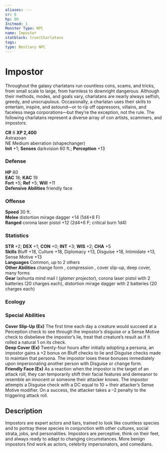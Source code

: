 ```yaml
---
aliases: ---
cr: 6
hp: 80
Initmod: 1
Monster Type: NPC
name: Impostor
statblock: true(Charlatans
tags: 
type: Bestiary NPC
---
```


# Impostor

Throughout the galaxy charlatans run countless cons, scams, and tricks, from small scale to large, from harmless to downright dangerous. Although their methods, modes, and goals vary, charlatans are nearly always selfish, greedy, and unscrupulous. Occasionally, a charlatan uses their skills to entertain, inspire, and astound—or to rip off oppressors, villains, and faceless mega corporations—but they’re the exception, not the rule. The following charlatans represent a diverse array of con artists, scammers, and impostors.

**CR** 6
**XP 2,400**  
Astrazoan  
NE Medium aberration (shapechanger)  
**Init** +1; **Senses** darkvision 60 ft.; **Perception** +13  

### Defense

**HP** 80  
**EAC** 18; **KAC** 19  
**Fort** +5; **Ref** +5; **Will** +11  
**Defensive Abilities** friendly face  

### Offense

**Speed** 30 ft.  
**Melee** distortion mirage dagger +14 (1d4+8 F)  
**Ranged** corona laser pistol +12 (2d4+6 F; critical burn 1d4)

### Statistics

**STR** +2; **DEX** +1; **CON** +0; **INT** +3; **WIS** +2; **CHA** +5  
**Skills** Bluff +18, Culture +18, Diplomacy +13, Disguise +18, Intimidate +13, Sense Motive +13  
**Languages** Common, up to 2 others  
**Other Abilities** change form , compression , cover slip-up, deep cover, many forms  
**Gear** lashunta mind mail I (_glamer projector_), corona laser pistol with 2 batteries (20 charges each), distortion mirage dagger with 2 batteries (20 charges each)

### Ecology

### Special Abilities

**Cover Slip-Up (Ex)** The first time each day a creature would succeed at a Perception check to see through the impostor’s disguise or a Sense Motive check to disbelieve the impostor’s lie, treat that creature’s result as if it rolled a natural 1 on its check.  
**Deep Cover (Ex)** Twenty-four hours after initially adopting a persona, an impostor gains a +2 bonus on Bluff checks to lie and Disguise checks made to maintain that persona. The impostor loses these bonuses immediately upon impersonating another person with Disguise or change form.  
**Friendly Face (Ex)** As a reaction when the impostor is the target of an attack roll, they can temporarily shift their facial features and demeanor to resemble an innocent or someone their attacker knows. The impostor attempts a Disguise check with a DC equal to 10 + their attacker’s Sense Motive modifier. On a success, the attacker takes a –2 penalty to the triggering attack roll.

## Description

Impostors are expert actors and liars, trained to look like countless species and to portray these species in conjunction with other cultures, social strata, jobs, and personalities. Impostors are perceptive, think on their feet, and always ready to adapt to changing circumstances. More benign impostors find work as actors, celebrity impersonators, and comedians.